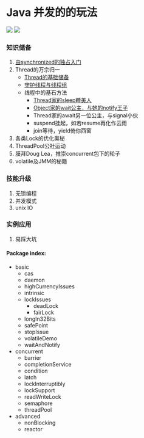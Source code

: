 # Java 并发的的玩法

![](https://img.shields.io/badge/notes-v1.0.1-519dd9.svg) ![](https://img.shields.io/badge/language-java-orange.svg)

### 知识储备

1. [由synchronized的独占入门](https://ooooor.github.io/2018/09/01/synchronized独占世界)
2. Thread的万宗归一
   - [Thread的基础储备](https://ooooor.github.io/2018/09/02/Thread的基础储备/)
   - [守护线程与线程组](https://ooooor.github.io/2018/09/03/守护线程与线程组/)
   - 线程中的基石方法 
     - [Thread家的sleep睡美人](https://ooooor.github.io/2018/09/05/sleep睡美人/)
     - [Object家的wait公主，与她的notify王子](https://ooooor.github.io/2018/09/08/wait-notify/)
     - Thread家的await另一位公主，与signal小伙
     - suspend挂起，如若resume再化作云雨
     - join等待，yield倚你西窗
3. 各类Lock的优化奥秘
4. ThreadPool公社运动
5. 膜拜Doug Lea，推崇concurrent包下的轮子
6. volatile及JMM的秘籍

### 技能升级

1. 无锁编程
2. 并发模式
3. unix IO

### 实例应用

1. 易踩大坑

#### Package index:

- basic
  - cas
  - daemon
  - highCurrencyIssues
  - intrinsic
  - lockIssues
    - deadLock
    - fairLock
  - longIn32Bits
  - safePoint
  - stopIssue
  - volatileDemo
  - waitAndNotify
- concurrent
  - barrier
  - completionService
  - condition
  - latch
  - lockInterruptibly
  - lockSupport
  - readWriteLock
  - semaphore
  - threadPool
- advanced
  - nonBlocking
  - reactor



